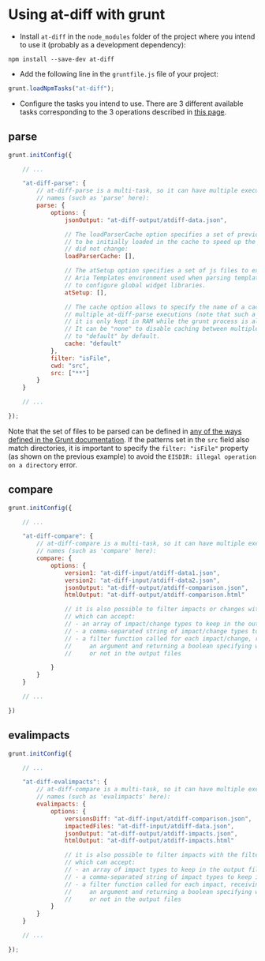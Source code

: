 # Using at-diff with grunt

* Install `at-diff` in the `node_modules` folder of the project where you intend to use it (probably as a development dependency):

```
npm install --save-dev at-diff
```

* Add the following line in the `gruntfile.js` file of your project:

```js
grunt.loadNpmTasks("at-diff");
```

* Configure the tasks you intend to use. There are 3 different available tasks corresponding to the 3 operations described in [this page](./operations.html).

## parse

```js
grunt.initConfig({

    // ...

    "at-diff-parse": {
        // at-diff-parse is a multi-task, so it can have multiple executions configured with different
        // names (such as 'parse' here):
        parse: {
            options: {
                jsonOutput: "at-diff-output/atdiff-data.json",

                // The loadParserCache option specifies a set of previous outputs of the *parse* operation
                // to be initially loaded in the cache to speed up the *parse* operation in case files
                // did not change:
                loadParserCache: [],

                // The atSetup option specifies a set of js files to execute in order to configure the
                // Aria Templates environment used when parsing templates. This is especially useful
                // to configure global widget libraries.
                atSetup: [],

                // The cache option allows to specify the name of a cache which will be shared among
                // multiple at-diff-parse executions (note that such a cache is not stored on the disk,
                // it is only kept in RAM while the grunt process is alive). It can be any string.
                // It can be "none" to disable caching between multiple at-diff-executions. It is set
                // to "default" by default.
                cache: "default"
            },
            filter: "isFile",
            cwd: "src",
            src: ["**"]
        }
    }

    // ...

});
```

Note that the set of files to be parsed can be defined in [any of the ways defined in the Grunt documentation](http://gruntjs.com/configuring-tasks#files).
If the patterns set in the `src` field also match directories, it is important to specify the `filter: "isFile"` property (as shown on the previous example) to avoid the `EISDIR: illegal operation on a directory` error.

## compare

```js
grunt.initConfig({

    // ...

    "at-diff-compare": {
        // at-diff-compare is a multi-task, so it can have multiple executions configured with different
        // names (such as 'compare' here):
        compare: {
            options: {
                version1: "at-diff-input/atdiff-data1.json",
                version2: "at-diff-input/atdiff-data2.json",
                jsonOutput: "at-diff-output/atdiff-comparison.json",
                htmlOutput: "at-diff-output/atdiff-comparison.html"

                // it is also possible to filter impacts or changes with the filterImpacts or filterChanges properties
                // which can accept:
                // - an array of impact/change types to keep in the output files
                // - a comma-separated string of impact/change types to keep in the output files
                // - a filter function called for each impact/change, receiving the impact/change object as
                //     an argument and returning a boolean specifying whether to include that impact/change
                //     or not in the output files

            }
        }
    }

    // ...

})
```

## evalimpacts

```js
grunt.initConfig({

    // ...

    "at-diff-evalimpacts": {
        // at-diff-compare is a multi-task, so it can have multiple executions configured with different
        // names (such as 'evalimpacts' here):
        evalimpacts: {
            options: {
                versionsDiff: "at-diff-input/atdiff-comparison.json",
                impactedFiles: "at-diff-input/atdiff-data.json",
                jsonOutput: "at-diff-output/atdiff-impacts.json",
                htmlOutput: "at-diff-output/atdiff-impacts.html"

                // it is also possible to filter impacts with the filterImpacts property
                // which can accept:
                // - an array of impact types to keep in the output files
                // - a comma-separated string of impact types to keep in the output files
                // - a filter function called for each impact, receiving the impact object as
                //     an argument and returning a boolean specifying whether to include that impact
                //     or not in the output files
            }
        }
    }

    // ...

});
```

